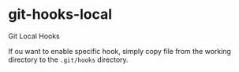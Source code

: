 # git-hooks-local
Git Local Hooks

If ou want to enable specific hook, simply copy file from the working directory to the `.git/hooks` directory.
